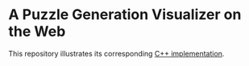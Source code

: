 
# A Puzzle Generation Visualizer on the Web

This repository illustrates its corresponding [C++ implementation](https://github.com/david-fong/Sudoku-CPP).


